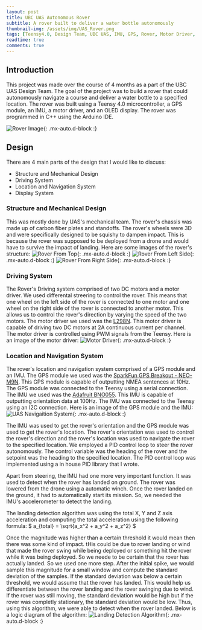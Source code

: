 ```yaml
---
layout: post
title: UBC UAS Autonomous Rover
subtitle: A rover built to deliver a water bottle autonomously
thumbnail-img: /assets/img/UAS_Rover.png
tags: [Teensy4.0, Design Team, UBC UAS, IMU, GPS, Rover, Motor Driver, OLED Display]
readtime: true
comments: true
---
```


## Introduction
This project was made over the course of 4 months as a part of the UBC UAS Design Team. The goal of the project was to build a rover that could autonomously navigate a course and deliver a water bottle to a specified location. The rover was built using a Teensy 4.0 microcontroller, a GPS module, an IMU, a motor driver, and an OLED display. The rover was programmed in C++ using the Arduino IDE. 

![Rover Image](https://nischay2312.github.io/assets/img/UAS_Rover.png){: .mx-auto.d-block :}

## Design
There are 4 main parts of the design that I would like to discuss: 
- Structure and Mechanical Design
- Driving System
- Location and Navigation System
- Display System 

### Structure and Mechanical Design
This was mostly done by UAS's mechanical team. The rover's chassis was made up of carbon fiber plates and standoffs. The rover's wheels were 3D and were specifically designed to be squishy to dampen impact. This is because the rover was supposed to be deployed from a drone and would have to survive the impact of landing. Here are some images of the rover's structure:
![Rover From Top](https://nischay2312.github.io/assets/img/UAS_Rover_top.jpg){: .mx-auto.d-block :}
![Rover From Left Side](https://nischay2312.github.io/assets/img/UAS_Rover_Side.jpg){: .mx-auto.d-block :}
![Rover From Right Side](https://nischay2312.github.io/assets/img/UAS_Rover_Side2.jpg){: .mx-auto.d-block :}

### Driving System
The Rover's Driving system comprised of two DC motors and a motor driver. We used differental streering to control the rover. This means that one wheel on the left side of the rover is connected to one motor and one wheel on the right side of the rover is connected to another motor. This allows us to control the rover's direction by varying the speed of the two motors. The motor driver we used was the [L298N](https://a.co/d/82dlywe). This motor driver is capable of driving two DC motors at 2A continuous current per channel. The motor driver is controlled using PWM signals from the Teensy. Here is an image of the motor driver:
![Motor Driver](https://nischay2312.github.io/assets/img/UAS_Rover_L298N_Module.jpg){: .mx-auto.d-block :}

### Location and Navigation System
The rover's location and navigation system comprised of a GPS module and an IMU. The GPS module we used was the [SparkFun GPS Breakout - NEO-M9N](https://www.sparkfun.com/products/15712). This GPS module is capable of outputting NMEA sentences at 10Hz. The GPS module was connected to the Teensy using a serial connection. The IMU we used was the [Adafruit BNO055](https://www.adafruit.com/product/2472). This IMU is capable of outputting orientation data at 100Hz. The IMU was connected to the Teensy using an I2C connection. Here is an image of the GPS module and the IMU:
![UAS Navigaition System](https://nischay2312.github.io/assets/img/UAS_Rover_Nav.png){: .mx-auto.d-block :}

The IMU was used to get the rover's orientation and the GPS module was used to get the rover's location. The rover's orientation was used to control the rover's direction and the rover's location was used to navigate the rover to the specified location. We employed a PID control loop to steer the rover autonomously. The control variable was the heading of the rover and the setpoint was the heading to the specified location. The PID control loop was implemented using a in house PID library that I wrote. 

Apart from steering, the IMU had one more very important function. It was used to detect when the rover has landed on ground. The rover was lowered from the drone using a automatic winch. Once the rover landed on the ground, it had to automatically start its mission. So, we needed the IMU's accelerometer to detect the landing. 

The landing detection algorithm was using the total X, Y and Z axis acceleration and computing the total acceleration using the following formula:
$
a_{total} = \sqrt{a_x^2 + a_y^2 + a_z^2}
$

Once the magnitude was higher than a certain threshold it would mean then there was some kind of impact. tHis could be due to rover landing or wind that made the rover swing while being deployed or something hit the rover while it was being deployed. So we neede to be certain that the rover has actually landed. So we used one more step. 
After the initial spike, we would sample this magnitude for a small window and compute the standard deviation of the samples. If the standard deviation was below a certain threshold, we would assume that the rover has landed. This would help us differentiate between the rover landing and the rover swinging due to wind. If the rover was still moving, the standard deviation would be high but if the rover was completly stationary, the standard deviation would be low. Thus, using this algorithm, we were able to detect when the rover landed. Below is a logic diagram of the algorithm:
![Landing Detection Algorithm](https://nischay2312.github.io/assets/img/UAS_Rover_Logic.png){: .mx-auto.d-block :}
